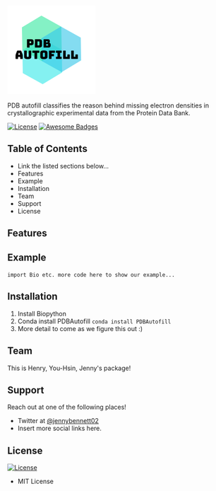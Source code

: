 ![Logo](doc/Logo.png "Logo")

PDB autofill classifies the reason behind missing electron densities in crystallographic experimental data from the Protein Data Bank.

[![License](http://img.shields.io/:license-mit-blue.svg?style=flat-square)](http://badges.mit-license.org)
[![Awesome Badges](https://img.shields.io/badge/badges-awesome-green.svg)](https://github.com/Naereen/badges)

## Table of Contents
* Link the listed sections below...
* Features
* Example
* Installation
* Team
* Support
* License

## Features

## Example
`` import Bio
   etc. more code here to show our example... ``

## Installation
1. Install Biopython
2. Conda install PDBAutofill ``conda install PDBAutofill``
3. More detail to come as we figure this out :)

## Team
This is Henry, You-Hsin, Jenny's package!

## Support
Reach out at one of the following places!
* Twitter at [@jennybennett02](https://twitter.com/jennybennett02)
* Insert more social links here.

## License
[![License](http://img.shields.io/:license-mit-blue.svg?style=flat-square)](http://badges.mit-license.org)
* MIT License
